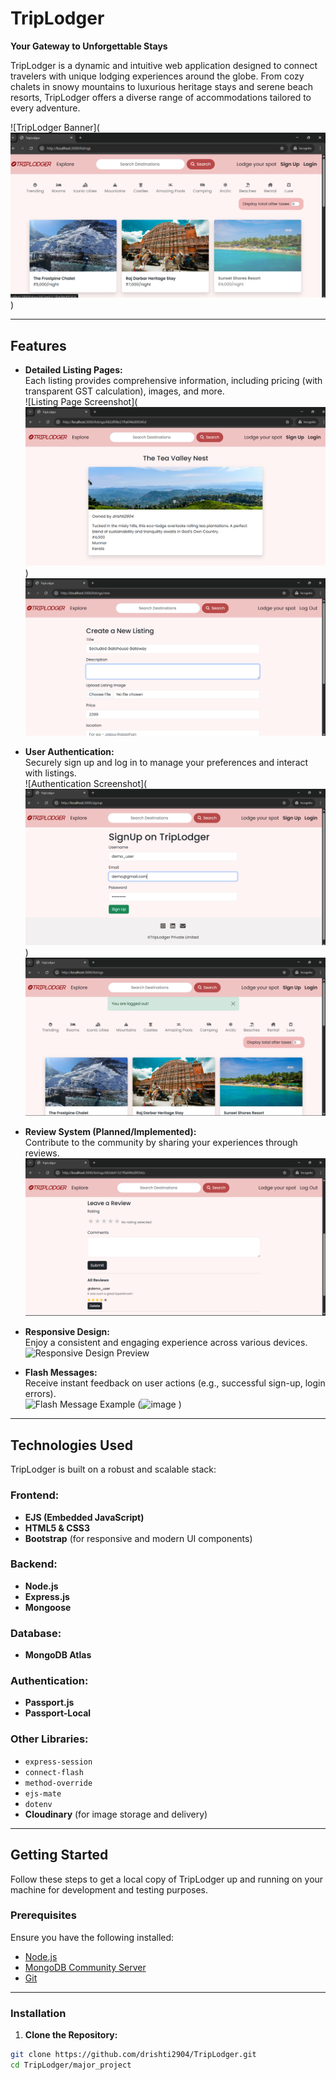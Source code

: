 # TripLodger

**Your Gateway to Unforgettable Stays**

TripLodger is a dynamic and intuitive web application designed to connect travelers with unique lodging experiences around the globe. From cozy chalets in snowy mountains to luxurious heritage stays and serene beach resorts, TripLodger offers a diverse range of accommodations tailored to every adventure.

![TripLodger Banner](![alt text](image.png))

---

## Features

* **Detailed Listing Pages:**  
  Each listing provides comprehensive information, including pricing (with transparent GST calculation), images, and more.  
  ![Listing Page Screenshot](![alt text](image-1.png))
   ![alt text](image-4.png)

* **User Authentication:**  
  Securely sign up and log in to manage your preferences and interact with listings.  
  ![Authentication Screenshot](![alt text](image-3.png))
  ![alt text](image-6.png)

* **Review System (Planned/Implemented):**  
  Contribute to the community by sharing your experiences through reviews.  
  ![alt text](image-5.png)

* **Responsive Design:**  
  Enjoy a consistent and engaging experience across various devices.  
  ![Responsive Design Preview](![image](https://github.com/user-attachments/assets/ede3ab73-66c2-4dd7-8d57-3543f8a36457)
)

* **Flash Messages:**  
  Receive instant feedback on user actions (e.g., successful sign-up, login errors).  
  ![Flash Message Example](![image](https://github.com/user-attachments/assets/4bfe084b-6746-4cb4-bb06-3d1c0f31b3a5)
) (![image](https://github.com/user-attachments/assets/42610df3-774f-42a3-b39e-441d506d25a3)
)

---

##  Technologies Used

TripLodger is built on a robust and scalable stack:

### Frontend:
- **EJS (Embedded JavaScript)**
- **HTML5 & CSS3**
- **Bootstrap** (for responsive and modern UI components)

### Backend:
- **Node.js**
- **Express.js**
- **Mongoose**

### Database:
- **MongoDB Atlas**

### Authentication:
- **Passport.js**
- **Passport-Local**

### Other Libraries:
- `express-session`
- `connect-flash`
- `method-override`
- `ejs-mate`
- `dotenv`
- **Cloudinary** (for image storage and delivery)

---

##  Getting Started

Follow these steps to get a local copy of TripLodger up and running on your machine for development and testing purposes.

### Prerequisites

Ensure you have the following installed:

* [Node.js](https://nodejs.org/en/download/)
* [MongoDB Community Server](https://www.mongodb.com/try/download/community)
* [Git](https://git-scm.com/downloads)

---

### Installation

1. **Clone the Repository:**

```bash
git clone https://github.com/drishti2904/TripLodger.git
cd TripLodger/major_project
